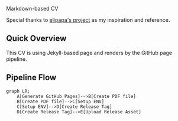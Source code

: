 Markdown-based CV

Special thanks to [elipapa's project](https://github.com/elipapa/markdown-cv) as my inspiration and reference.

## Quick Overview
This CV is using Jekyll-based page and renders by the GitHub page pipeline.

## Pipeline Flow

```mermaid
graph LR;
    A[Generate GitHub Pages]-->B[Create PDF file]
    B[Create PDF file]-->C[Setup ENV]
    C[Setup ENV]-->D[Create Release Tag]
    D[Create Release Tag]-->E[Upload Release Asset]
```